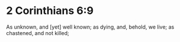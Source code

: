 # 2 Corinthians 6:9

As unknown, and [yet] well known; as dying, and, behold, we live; as chastened, and not killed;